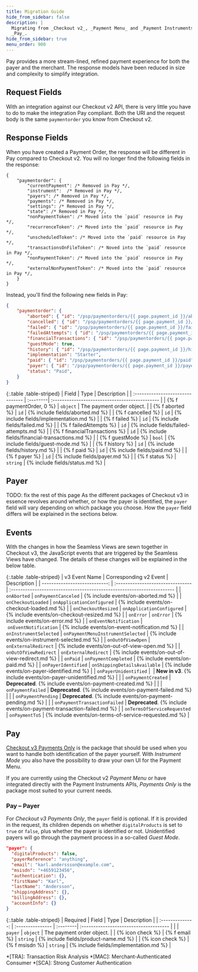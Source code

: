 ```yaml
---
title: Migration Guide
hide_from_sidebar: false
description: |
  Migrating from _Checkout v2_, _Payment Menu_ and _Payment Instruments_ to
  _Pay_.
hide_from_sidebar: true
menu_order: 900
---
```


Pay provides a more stream-lined, refined payment experience for both
the payer and the merchant. The response models have been reduced in size and
complexity to simplify integration.

## Request Fields

With an integration against our Checkout v2 API, there is very little you have
to do to make the integration Pay compliant. Both the URI and the request body
is the same `paymentorder` you know from Checkout v2.

## Response Fields

When you have created a Payment Order, the response will be different in
Pay compared to Checkout v2. You will no longer find the following
fields in the response:

```jsonc
{
    "paymentorder": {
        "currentPayment": /* Removed in Pay */,
        "instrument":  /* Removed in Pay */,
        "payers": /* Removed in Pay */,
        "payments": /* Removed in Pay */,
        "settings": /* Removed in Pay */,
        "state": /* Removed in Pay */,
        "nonPaymentToken": /* Moved into the `paid` resource in Pay */,
        "recurrenceToken": /* Moved into the `paid` resource in Pay */,
        "unscheduledToken": /* Moved into the `paid` resource in Pay */,
        "transactionsOnFileToken": /* Noved into the `paid` resource in Pay */,
        "nonPaymentToken": /* Moved into the `paid` resource in Pay */,
        "externalNonPaymentToken": /* Moved into the `paid` resource in Pay */,
    }
}
```

Instead, you'll find the following new fields in Pay:

```json
{
    "paymentorder": {
        "aborted": { "id": "/psp/paymentorders/{{ page.payment_id }}/aborted" },
        "cancelled": { "id": "/psp/paymentorders/{{ page.payment_id }}/cancelled" },
        "failed": { "id": "/psp/paymentorders/{{ page.payment_id }}/failed" },
        "failedAttempts": { "id": "/psp/paymentorders/{{ page.payment_id }}/failedattempts" },
        "financialTransactions": { "id": "/psp/paymentorders/{{ page.payment_id }}/financialtransactions" },
        "guestMode": true,
        "history": { "id": "/psp/paymentorders/{{ page.payment_id }}/history" },
        "implementation": "Starter",
        "paid": { "id": "/psp/paymentorders/{{ page.payment_id }}/paid" },
        "payer": { "id": "/psp/paymentorders/{{ page.payment_id }}/payers" },
        "status": "Paid",
    }
}
```

{:.table .table-striped}
| Field                            | Type     | Description                                    |
| :------------------------------- | :--------| :--------------------------------------------- |
| {% f paymentOrder, 0 %}                   | `object` | The payment order object.                      |
| {% f aborted %}                | `id`     | {% include fields/aborted.md %}                |
| {% f cancelled %}              | `id`     | {% include fields/implementation.md %}         |
| {% f failed %}                 | `id`     | {% include fields/failed.md %}                 |
| {% f failedAttempts %}         | `id`     | {% include fields/failed-attempts.md %}        |
| {% f financialTransactions %}  | `id`     | {% include fields/financial-transactions.md %} |
| {% f guestMode %}              | `bool`   | {% include fields/guest-mode.md %}             |
| {% f history %}                | `id`     | {% include fields/history.md %}                |
| {% f paid %}                   | `id`     | {% include fields/paid.md %}                   |
| {% f payer %}                  | `id`     | {% include fields/payer.md %}                  |
| {% f status %}                 | `string` | {% include fields/status.md %}                 |

## Payer

TODO: fix the rest of this page
As the different packages of Checkout v3 in essence revolves around whether, or
how the payer is identified, the `payer` field will vary depending on which
package you choose. How the `payer` field differs will be explained in the
sections below.

## Events

With the changes in how the Seamless Views are sewn together in Checkout v3, the
JavaScript events that are triggered by the Seamless Views have changed. The
details of these changes will be explained in the below table.

{:.table .table-striped}
| v3 Event Name                 | Corresponding v2 Event            | Description                                                            |
| ----------------------------: | :-------------------------------- | :--------------------------------------------------------------------- |
| `onAborted`                   | `onPaymentCanceled`               | {% include events/on-aborted.md %}                                     |
| `onCheckoutLoaded`            | `onApplicationConfigured`         | {% include events/on-checkout-loaded.md %}                             |
| `onCheckoutResized`           | `onApplicationConfigured`         | {% include events/on-checkout-resized.md %}                            |
| `onError`                     | `onError`                         | {% include events/on-error.md %}                                       |
| `onEventNotification`         | `onEventNotification`             | {% include events/on-event-notification.md %}                          |
| `onInstrumentSelected`        | `onPaymentMenuInstrumentSelected` | {% include events/on-instrument-selected.md %}                         |
| `onOutOfViewOpen`             | `onExternalRedirect`              | {% include events/on-out-of-view-open.md %}                            |
| `onOutOfViewRedirect`         | `onExternalRedirect`              | {% include events/on-out-of-view-redirect.md %}                        |
| `onPaid`                      | `onPaymentCompleted`              | {% include events/on-paid.md %}                                        |
| `onPayerIdentified`           | `onShippingDetailsAvailable`      | {% include events/on-payer-identified.md %}                            |
| `onPayerUnidentified`         |                                   | **New in v3**. {% include events/on-payer-unidentified.md %}           |
|                               | `onPaymentCreated`                | **Deprecated**. {% include events/on-payment-created.md %}             |
|                               | `onPaymentFailed`                 | **Deprecated**. {% include events/on-payment-failed.md %}              |
|                               | `onPaymentPending`                | **Deprecated**. {% include events/on-payment-pending.md %}             |
|                               | `onPaymentTransactionFailed`      | **Deprecated**. {% include events/on-payment-transaction-failed.md %}  |
| `onTermsOfServiceRequested`   | `onPaymentToS`                    | {% include events/on-terms-of-service-requested.md %}                  |


## Pay

[Checkout v3 Payments Only][payments-only] is the package that should be used
when you want to handle both identification of the payer yourself. With
_Instrument Mode_ you also have the possibility to draw your own UI for the
Payment Menu.

If you are currently using the Checkout v2 _Payment Menu_ or have integrated
directly with the Payment Instruments APIs, _Payments Only_ is the package most
suited to your current needs.

### Pay – Payer

For _Checkout v3 Payments Only_, the `payer` field is optional. If it is
provided in the request, its children depends on whether `digitalProducts` is
set to `true` or `false`, plus whether the payer is identified or not.
Unidentified payers will go through the payment process in a so-called _Guest
Mode_.

```json
"payer": {
  "digitalProducts": false,
  "payerReference": "anything",
  "email": "karl.anderssson@example.com",
  "msisdn": "+4659123456",
  "authentication": {},
  "firstName": "Karl",
  "lastName": "Andersson",
  "shippingAddress": {},
  "billingAddress": {},
  "accountInfo": {}
}
```

{:.table .table-striped}
| Required         | Field            | Type     | Description                            |
| :--------------: | :--------------- | :--------| :------------------------------------- |
|                  | `payer`          | `object` | The payment order object.              |
| {% icon check %} | {% f email %}  | `string` | {% include fields/product-name.md %}   |
| {% icon check %} | {% f msisdn %} | `string` | {% include fields/implementation.md %} |

*[TRA]: Transaction Risk Analysis
*[MAC]: Merchant-Authenticated Consumer
*[SCA]: Strong Customer Authentication

[enterprise]: /paymetnmenu/enterprise
[payments-only]: /paymetnmenu/payments-only
[starter]: /paymetnmenu/starter
